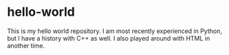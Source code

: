 # hello-world
This is my hello world repository.
I am most recently experienced in Python, but I have a history with C++ as well.
I also played around with HTML in another time.
